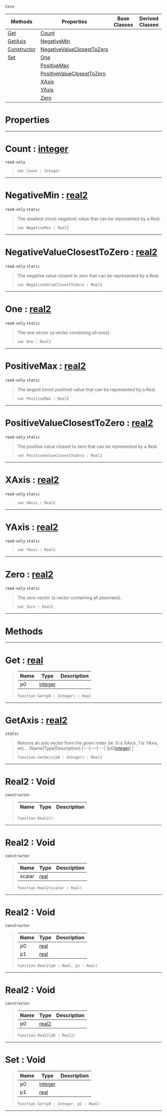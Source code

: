  `Core`

|Methods|Properties|Base Classes|Derived Classes|
|---|---|---|---|
|[ Get](https://github.com/PlasmaEngine/PlasmaDocs/blob/master/code_reference/lightning_base_types/real2.markdown#get-plasma-engine-document)|[ Count](https://github.com/PlasmaEngine/PlasmaDocs/blob/master/code_reference/lightning_base_types/real2.markdown#count-plasma-engine-docume)| | |
|[ GetAxis](https://github.com/PlasmaEngine/PlasmaDocs/blob/master/code_reference/lightning_base_types/real2.markdown#getaxis-plasma-engine-docu)|[ NegativeMin](https://github.com/PlasmaEngine/PlasmaDocs/blob/master/code_reference/lightning_base_types/real2.markdown#negativemin-plasma-engine)| | |
|[ Constructor](https://github.com/PlasmaEngine/PlasmaDocs/blob/master/code_reference/lightning_base_types/real2.markdown#real2-void)|[ NegativeValueClosestToZero](https://github.com/PlasmaEngine/PlasmaDocs/blob/master/code_reference/lightning_base_types/real2.markdown#negativevalueclosesttoze)| | |
|[ Set](https://github.com/PlasmaEngine/PlasmaDocs/blob/master/code_reference/lightning_base_types/real2.markdown#set-void)|[ One](https://github.com/PlasmaEngine/PlasmaDocs/blob/master/code_reference/lightning_base_types/real2.markdown#one-plasma-engine-document)| | |
| |[ PositiveMax](https://github.com/PlasmaEngine/PlasmaDocs/blob/master/code_reference/lightning_base_types/real2.markdown#positivemax-plasma-engine)| | |
| |[ PositiveValueClosestToZero](https://github.com/PlasmaEngine/PlasmaDocs/blob/master/code_reference/lightning_base_types/real2.markdown#positivevalueclosesttoze)| | |
| |[ XAxis](https://github.com/PlasmaEngine/PlasmaDocs/blob/master/code_reference/lightning_base_types/real2.markdown#xaxis-plasma-engine-docume)| | |
| |[ YAxis](https://github.com/PlasmaEngine/PlasmaDocs/blob/master/code_reference/lightning_base_types/real2.markdown#yaxis-plasma-engine-docume)| | |
| |[ Zero](https://github.com/PlasmaEngine/PlasmaDocs/blob/master/code_reference/lightning_base_types/real2.markdown#plasma-plasma-engine-documen)| | |


 #  Properties


---  
 #  Count : [integer](https://github.com/PlasmaEngine/PlasmaDocs/blob/master/code_reference/lightning_base_types/integer.markdown)

 `read-only`

> 
> ``` lang=cpp, name=Lightning
> var Count : Integer


---  
 #  NegativeMin : [real2](https://github.com/PlasmaEngine/PlasmaDocs/blob/master/code_reference/lightning_base_types/real2.markdown)

 `read-only` `static`

> The smallest (most negative) value that can be represented by a Real.
> ``` lang=cpp, name=Lightning
> var NegativeMin : Real2


---  
 #  NegativeValueClosestToZero : [real2](https://github.com/PlasmaEngine/PlasmaDocs/blob/master/code_reference/lightning_base_types/real2.markdown)

 `read-only` `static`

> The negative value closest to zero that can be represented by a Real.
> ``` lang=cpp, name=Lightning
> var NegativeValueClosestToZero : Real2


---  
 #  One : [real2](https://github.com/PlasmaEngine/PlasmaDocs/blob/master/code_reference/lightning_base_types/real2.markdown)

 `read-only` `static`

> The one vector (a vector containing all ones).
> ``` lang=cpp, name=Lightning
> var One : Real2


---  
 #  PositiveMax : [real2](https://github.com/PlasmaEngine/PlasmaDocs/blob/master/code_reference/lightning_base_types/real2.markdown)

 `read-only` `static`

> The largest (most positive) value that can be represented by a Real.
> ``` lang=cpp, name=Lightning
> var PositiveMax : Real2


---  
 #  PositiveValueClosestToZero : [real2](https://github.com/PlasmaEngine/PlasmaDocs/blob/master/code_reference/lightning_base_types/real2.markdown)

 `read-only` `static`

> The positive value closest to zero that can be represented by a Real.
> ``` lang=cpp, name=Lightning
> var PositiveValueClosestToZero : Real2


---  
 #  XAxis : [real2](https://github.com/PlasmaEngine/PlasmaDocs/blob/master/code_reference/lightning_base_types/real2.markdown)

 `read-only` `static`

> 
> ``` lang=cpp, name=Lightning
> var XAxis : Real2


---  
 #  YAxis : [real2](https://github.com/PlasmaEngine/PlasmaDocs/blob/master/code_reference/lightning_base_types/real2.markdown)

 `read-only` `static`

> 
> ``` lang=cpp, name=Lightning
> var YAxis : Real2


---  
 #  Zero : [real2](https://github.com/PlasmaEngine/PlasmaDocs/blob/master/code_reference/lightning_base_types/real2.markdown)

 `read-only` `static`

> The zero vector (a vector containing all plasmaes).
> ``` lang=cpp, name=Lightning
> var Zero : Real2


---  
 #  Methods


---  
 #  Get : [real](https://github.com/PlasmaEngine/PlasmaDocs/blob/master/code_reference/lightning_base_types/real.markdown)

> 
> |Name|Type|Description|
> |---|---|---|
> |p0|[integer](https://github.com/PlasmaEngine/PlasmaDocs/blob/master/code_reference/lightning_base_types/integer.markdown)| |
> ``` lang=cpp, name=Lightning
> function Get(p0 : Integer) : Real
> ``` 


---  
 #  GetAxis : [real2](https://github.com/PlasmaEngine/PlasmaDocs/blob/master/code_reference/lightning_base_types/real2.markdown)

 `static`

> Returns an axis vector from the given index (ie. 0 is XAxis, 1 is YAxis, etc...
> |Name|Type|Description|
> |---|---|---|
> |p0|[integer](https://github.com/PlasmaEngine/PlasmaDocs/blob/master/code_reference/lightning_base_types/integer.markdown)| |
> ``` lang=cpp, name=Lightning
> function GetAxis(p0 : Integer) : Real2
> ``` 


---  
 #  Real2 : Void

 `constructor`

> 
> |Name|Type|Description|
> |---|---|---|
> ``` lang=cpp, name=Lightning
> function Real2()
> ``` 


---  
 #  Real2 : Void

 `constructor`

> 
> |Name|Type|Description|
> |---|---|---|
> |scalar|[real](https://github.com/PlasmaEngine/PlasmaDocs/blob/master/code_reference/lightning_base_types/real.markdown)| |
> ``` lang=cpp, name=Lightning
> function Real2(scalar : Real)
> ``` 


---  
 #  Real2 : Void

 `constructor`

> 
> |Name|Type|Description|
> |---|---|---|
> |p0|[real](https://github.com/PlasmaEngine/PlasmaDocs/blob/master/code_reference/lightning_base_types/real.markdown)| |
> |p1|[real](https://github.com/PlasmaEngine/PlasmaDocs/blob/master/code_reference/lightning_base_types/real.markdown)| |
> ``` lang=cpp, name=Lightning
> function Real2(p0 : Real, p1 : Real)
> ``` 


---  
 #  Real2 : Void

 `constructor`

> 
> |Name|Type|Description|
> |---|---|---|
> |p0|[real2](https://github.com/PlasmaEngine/PlasmaDocs/blob/master/code_reference/lightning_base_types/real2.markdown)| |
> ``` lang=cpp, name=Lightning
> function Real2(p0 : Real2)
> ``` 


---  
 #  Set : Void

> 
> |Name|Type|Description|
> |---|---|---|
> |p0|[integer](https://github.com/PlasmaEngine/PlasmaDocs/blob/master/code_reference/lightning_base_types/integer.markdown)| |
> |p1|[real](https://github.com/PlasmaEngine/PlasmaDocs/blob/master/code_reference/lightning_base_types/real.markdown)| |
> ``` lang=cpp, name=Lightning
> function Set(p0 : Integer, p1 : Real)
> ``` 


---  
 

 